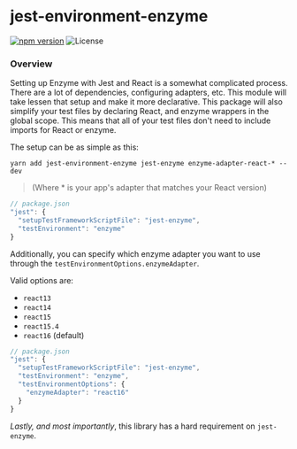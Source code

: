 # jest-environment-enzyme

[![npm version](https://img.shields.io/npm/v/jest-environment-enzyme.svg)](https://www.npmjs.com/package/jest-environment-enzyme)
![License](https://img.shields.io/npm/l/chai-enzyme.svg)

### Overview

Setting up Enzyme with Jest and React is a somewhat complicated process. There are a lot of dependencies, configuring adapters, etc. This module will take lessen that setup and make it more declarative.
This package will also simplify your test files by declaring React, and enzyme wrappers in the global scope. This means that all of your test files don't need to include imports for React or enzyme.

The setup can be as simple as this:

```
yarn add jest-environment-enzyme jest-enzyme enzyme-adapter-react-* --dev
```

> (Where * is your app's adapter that matches your React version)

```js
// package.json
"jest": {
  "setupTestFrameworkScriptFile": "jest-enzyme",
  "testEnvironment": "enzyme"
}
```

Additionally, you can specify which enzyme adapter you want to use through the `testEnvironmentOptions.enzymeAdapter`.

Valid options are:

* `react13`
* `react14`
* `react15`
* `react15.4`
* `react16` (default)

```js
// package.json
"jest": {
  "setupTestFrameworkScriptFile": "jest-enzyme",
  "testEnvironment": "enzyme",
  "testEnvironmentOptions": {
    "enzymeAdapter": "react16"
  }
}
```

*Lastly, and _most importantly_*, this library has a hard requirement on `jest-enzyme`.

